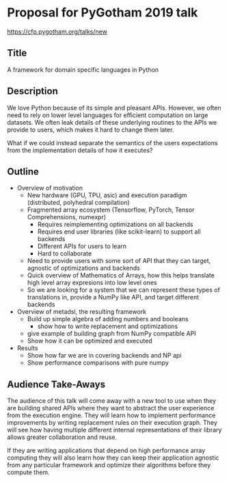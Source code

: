 # Proposal for PyGotham 2019 talk

https://cfp.pygotham.org/talks/new


## Title

A framework for domain specific languages in Python

## Description


We love Python because of its simple and pleasant APIs.
However, we often need to rely on lower level languages
for efficient computation on large datasets. We often leak details
of these underlying routines to the APIs we provide to users, which
makes it hard to change them later.

What if we could instead separate the semantics of the users expectations
from the implementation details of how it executes? 


## Outline

* Overview of motivation
    * New hardware (GPU, TPU, asic) and execution paradigm (distributed, polyhedral compilation)
    * Fragmented array ecosystem (Tensorflow, PyTorch, Tensor Comprehensions, numexpr)
        * Requires reimplementing optimizations on all backends
        * Requires end user libraries (like scikit-learn) to support all backends
        * Different APIs for users to learn
        * Hard to collaborate
    * Need to provide users with some sort of API that they can target, agnostic of optimizations and backends
    * Quick overview of Mathematics of Arrays, how this helps translate high level array expresions into low level ones
    * So we are looking for a system that we can represent these types of translations in, provide a NumPy like API,
      and target different backends
* Overview of metadsl, the resulting framework
   * Build up simple algebra of adding numbers and booleans
       * show how to write replacement and optimizations
   * give example of building graph from NumPy compatible API
   * Show how it can be optimized and executed
* Results
   * Show how far we are in covering backends and NP api
   * Show performance comparisons with pure numpy
 
 ## Audience Take-Aways
 
 The audience of this talk will come away with a new tool to use
 when they are building shared APIs where they want to abstract
 the user experience from the execution engine. They will
 learn how to implement performance improvements by writing replacement
 rules on their execution graph. They will see how having multiple
 different internal representations of their library allows greater
 collaboration and reuse.
 
 If they are writing applications that depend on high performance array computing
 they will also learn how they can keep their application agnostic from any particular
 framework and optimize their algorithms before they compute them.
